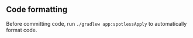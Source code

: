 ## Code formatting
Before committing code, run `./gradlew app:spotlessApply` to automatically format code.